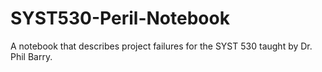 # SYST530-Peril-Notebook
A notebook that describes project failures for the SYST 530 taught by Dr. Phil Barry. 
